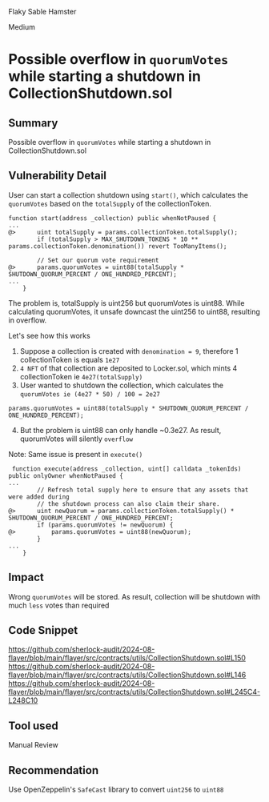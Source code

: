 Flaky Sable Hamster

Medium

# Possible overflow in `quorumVotes` while starting a shutdown in CollectionShutdown.sol

## Summary
Possible overflow in `quorumVotes` while starting a shutdown in CollectionShutdown.sol

## Vulnerability Detail
User can start a collection shutdown using `start()`, which calculates the `quorumVotes` based on the `totalSupply` of the collectionToken.
```solidity
function start(address _collection) public whenNotPaused {
...
@>      uint totalSupply = params.collectionToken.totalSupply();
        if (totalSupply > MAX_SHUTDOWN_TOKENS * 10 ** params.collectionToken.denomination()) revert TooManyItems();

        // Set our quorum vote requirement
@>      params.quorumVotes = uint88(totalSupply * SHUTDOWN_QUORUM_PERCENT / ONE_HUNDRED_PERCENT);
...
    }
```
The problem is, totalSupply is uint256 but quorumVotes is uint88. While calculating quorumVotes, it unsafe downcast the uint256 to uint88, resulting in overflow.

Let's see how this works
1. Suppose a collection is created with `denomination = 9`, therefore 1 collectionToken is equals `1e27`
2. `4 NFT` of that collection are deposited to Locker.sol, which mints 4 collectionToken ie `4e27(totalSupply)`
3. User wanted to shutdown the collection, which calculates the `quorumVotes ie (4e27 * 50) / 100 = 2e27`
```solidity
params.quorumVotes = uint88(totalSupply * SHUTDOWN_QUORUM_PERCENT / ONE_HUNDRED_PERCENT);
```
4. But the problem is uint88 can only handle ~0.3e27. As result, quorumVotes will silently `overflow`

Note: Same issue is present in `execute()`
```solidity
 function execute(address _collection, uint[] calldata _tokenIds) public onlyOwner whenNotPaused {
...
        // Refresh total supply here to ensure that any assets that were added during
        // the shutdown process can also claim their share.
@>      uint newQuorum = params.collectionToken.totalSupply() * SHUTDOWN_QUORUM_PERCENT / ONE_HUNDRED_PERCENT;
        if (params.quorumVotes != newQuorum) {
@>          params.quorumVotes = uint88(newQuorum);
        }
...
    }
```

## Impact
Wrong `quorumVotes` will be stored. As result, collection will be shutdown with much `less` votes than required

## Code Snippet
https://github.com/sherlock-audit/2024-08-flayer/blob/main/flayer/src/contracts/utils/CollectionShutdown.sol#L150
https://github.com/sherlock-audit/2024-08-flayer/blob/main/flayer/src/contracts/utils/CollectionShutdown.sol#L146
https://github.com/sherlock-audit/2024-08-flayer/blob/main/flayer/src/contracts/utils/CollectionShutdown.sol#L245C4-L248C10

## Tool used
Manual Review

## Recommendation
Use OpenZeppelin's `SafeCast` library to convert `uint256` to `uint88`
